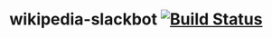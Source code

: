 # wikipedia-slackbot [![Build Status](https://travis-ci.com/nambatee/wikipedia-slackbot.svg?token=mtU2TSx95pvBuBh8MBxt&branch=master)](https://travis-ci.com/nambatee/wikipedia-slackbot)
